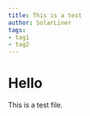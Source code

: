 ```yaml
---
title: This is a test
author: SolarLiner
tags:
- tag1
- tag2
---
```


# Hello

This is a test file.
